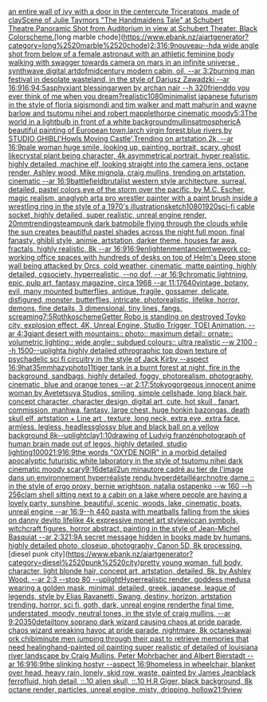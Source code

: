 [an entire wall of ivy with a door in the center](https://www.ebank.nz/aiartgenerator?category=an%2520entire%2520wall%2520of%2520ivy%2520with%2520a%2520door%2520in%2520the%2520center)[cute Triceratops ,made of clay](https://www.ebank.nz/aiartgenerator?category=cute%2520Triceratops%2520%2Cmade%2520of%2520clay)[Scene of Julie Taymors "The Handmaidens Tale" at Schubert Theatre.Panoramic Shot from Auditorium in view at Schubert Theater.  Black Colorscheme.](https://www.ebank.nz/aiartgenerator?category=Scene%2520of%2520Julie%2520Taymors%2520%22The%2520Handmaidens%2520Tale%22%2520at%2520Schubert%2520Theatre.Panoramic%2520Shot%2520from%2520Auditorium%2520in%2520view%2520at%2520Schubert%2520Theater.%2520%2520Black%2520Colorscheme.)[long marble chode](https://www.ebank.nz/aiartgenerator?category=long%2520marble%2520chode)[2:3](https://www.ebank.nz/aiartgenerator?category=2%3A3)[16:9](https://www.ebank.nz/aiartgenerator?category=16%3A9)[nouveau](https://www.ebank.nz/aiartgenerator?category=nouveau)[--hd](https://www.ebank.nz/aiartgenerator?category=--hd)[a wide angle shot from below of a female astronaut with an athletic feminine body walking with swagger towards camera on mars in an infinite universe , synthwave digital art](https://www.ebank.nz/aiartgenerator?category=a%2520wide%2520angle%2520shot%2520from%2520below%2520of%2520a%2520female%2520astronaut%2520with%2520an%2520athletic%2520feminine%2520body%2520walking%2520with%2520swagger%2520towards%2520camera%2520on%2520mars%2520in%2520an%2520infinite%2520universe%2520%2C%2520synthwave%2520digital%2520art)[dof](https://www.ebank.nz/aiartgenerator?category=dof)[midcentury modern cabin, oil, --ar 3:2](https://www.ebank.nz/aiartgenerator?category=midcentury%2520modern%2520cabin%2C%2520oil%2C%2520--ar%25203%3A2)[burning man festival in desolate wasteland, in the style of Dariusz Zawadzki --ar 16:9](https://www.ebank.nz/aiartgenerator?category=burning%2520man%2520festival%2520in%2520desolate%2520wasteland%2C%2520in%2520the%2520style%2520of%2520Dariusz%2520Zawadzki%2520--ar%252016%3A9)[16:9](https://www.ebank.nz/aiartgenerator?category=16%3A9)[4:5](https://www.ebank.nz/aiartgenerator?category=4%3A5)[asphyxiant blessing](https://www.ebank.nz/aiartgenerator?category=asphyxiant%2520blessing)[](https://www.ebank.nz/aiartgenerator?category=)[arwen by archan nair --h 320](https://www.ebank.nz/aiartgenerator?category=arwen%2520by%2520archan%2520nair%2520--h%2520320)[friend](https://www.ebank.nz/aiartgenerator?category=friend)[do you ever think of me when you dream?](https://www.ebank.nz/aiartgenerator?category=do%2520you%2520ever%2520think%2520of%2520me%2520when%2520you%2520dream%3F)[realistic](https://www.ebank.nz/aiartgenerator?category=realistic)[1080](https://www.ebank.nz/aiartgenerator?category=1080)[minimalist japanese futurism  in the style of floria sigismondi and tim walker and matt mahurin and wayne barlow and tsutomu nihei and robert mapplethorpe cinematic moody](https://www.ebank.nz/aiartgenerator?category=minimalist%2520japanese%2520futurism%2520%2520in%2520the%2520style%2520of%2520floria%2520sigismondi%2520and%2520tim%2520walker%2520and%2520matt%2520mahurin%2520and%2520wayne%2520barlow%2520and%2520tsutomu%2520nihei%2520and%2520robert%2520mapplethorpe%2520cinematic%2520moody)[5:3](https://www.ebank.nz/aiartgenerator?category=5%3A3)[The world in a lightbulb in front of a white background](https://www.ebank.nz/aiartgenerator?category=The%2520world%2520in%2520a%2520lightbulb%2520in%2520front%2520of%2520a%2520white%2520background)[mullins](https://www.ebank.nz/aiartgenerator?category=mullins)[atmospheric](https://www.ebank.nz/aiartgenerator?category=atmospheric)[A beautiful painting of European town,larch virgin forest,blue rivers,by STUDIO GHIBLI'Howls Moving Castle',Trending on artstation,2k, --ar 16:9](https://www.ebank.nz/aiartgenerator?category=A%2520beautiful%2520painting%2520of%2520European%2520town%2Clarch%2520virgin%2520forest%2Cblue%2520rivers%2Cby%2520STUDIO%2520GHIBLI%27Howls%2520Moving%2520Castle%27%2CTrending%2520on%2520artstation%2C2k%2C%2520--ar%252016%3A9)[pale woman huge smile, looking up, painting, portrait, scary, ghost like](https://www.ebank.nz/aiartgenerator?category=pale%2520woman%2520huge%2520smile%2C%2520looking%2520up%2C%2520painting%2C%2520portrait%2C%2520scary%2C%2520ghost%2520like)[crystal plant being character, 4k asymmetrical portrait, hyper realistic, highly detailed, machine elf, looking straight into the camera lens, octane render, Ashley wood, Mike mignola, craig mullins, trending on artstation, cinematic --ar 16:9](https://www.ebank.nz/aiartgenerator?category=crystal%2520plant%2520being%2520character%2C%25204k%2520asymmetrical%2520portrait%2C%2520hyper%2520realistic%2C%2520highly%2520detailed%2C%2520machine%2520elf%2C%2520looking%2520straight%2520into%2520the%2520camera%2520lens%2C%2520octane%2520render%2C%2520Ashley%2520wood%2C%2520Mike%2520mignola%2C%2520craig%2520mullins%2C%2520trending%2520on%2520artstation%2C%2520cinematic%2520--ar%252016%3A9)[battlefield](https://www.ebank.nz/aiartgenerator?category=battlefield)[brutalist western style architecture, surreal, detailed, pastel colors,](https://www.ebank.nz/aiartgenerator?category=brutalist%2520western%2520style%2520architecture%2C%2520surreal%2C%2520detailed%2C%2520pastel%2520colors%2C)[eye of the storm over the pacific, by M.C. Escher, magic realism, anaglyph art](https://www.ebank.nz/aiartgenerator?category=eye%2520of%2520the%2520storm%2520over%2520the%2520pacific%2C%2520by%2520M.C.%2520Escher%2C%2520magic%2520realism%2C%2520anaglyph%2520art)[a pro wrestler painter with a paint brush inside a wrestling ring in the style of a 1970's illustration](https://www.ebank.nz/aiartgenerator?category=a%2520pro%2520wrestler%2520painter%2520with%2520a%2520paint%2520brush%2520inside%2520a%2520wrestling%2520ring%2520in%2520the%2520style%2520of%2520a%25201970%27s%2520illustration)[sketch](https://www.ebank.nz/aiartgenerator?category=sketch)[1080](https://www.ebank.nz/aiartgenerator?category=1080)[1920](https://www.ebank.nz/aiartgenerator?category=1920)[sci-fi cable socket, highly detailed, super realistic, unreal engine render, 20mm](https://www.ebank.nz/aiartgenerator?category=sci-fi%2520cable%2520socket%2C%2520highly%2520detailed%2C%2520super%2520realistic%2C%2520unreal%2520engine%2520render%2C%252020mm)[trending](https://www.ebank.nz/aiartgenerator?category=trending)[steampunk dark batmobile flying through the clouds while the sun creates beautilful pastel shades across the night full moon, final fanasty, ghibli style, animie, artstation, darker theme, houses far awa, fractals, highly realistic, 8k --ar 16:9](https://www.ebank.nz/aiartgenerator?category=steampunk%2520dark%2520batmobile%2520flying%2520through%2520the%2520clouds%2520while%2520the%2520sun%2520creates%2520beautilful%2520pastel%2520shades%2520across%2520the%2520night%2520full%2520moon%2C%2520final%2520fanasty%2C%2520ghibli%2520style%2C%2520animie%2C%2520artstation%2C%2520darker%2520theme%2C%2520houses%2520far%2520awa%2C%2520fractals%2C%2520highly%2520realistic%2C%25208k%2520--ar%252016%3A9)[16:9](https://www.ebank.nz/aiartgenerator?category=16%3A9)[enlightenment](https://www.ebank.nz/aiartgenerator?category=enlightenment)[ancient](https://www.ebank.nz/aiartgenerator?category=ancient)[wework co-working office spaces with hundreds of desks on top of Helm's Deep stone wall being attacked by Orcs, cold weather, cinematic, matte painting, highly detailed, cgsociety, hyperrealistic, --no dof, --ar 16:9](https://www.ebank.nz/aiartgenerator?category=wework%2520co-working%2520office%2520spaces%2520with%2520hundreds%2520of%2520desks%2520on%2520top%2520of%2520Helm%27s%2520Deep%2520stone%2520wall%2520being%2520attacked%2520by%2520Orcs%2C%2520cold%2520weather%2C%2520cinematic%2C%2520matte%2520painting%2C%2520highly%2520detailed%2C%2520cgsociety%2C%2520hyperrealistic%2C%2520--no%2520dof%2C%2520--ar%252016%3A9)[chromatic lightning, epic, pulp art, fantasy magazine, circa 1968 --ar 11:17](https://www.ebank.nz/aiartgenerator?category=chromatic%2520lightning%2C%2520epic%2C%2520pulp%2520art%2C%2520fantasy%2520magazine%2C%2520circa%25201968%2520--ar%252011%3A17)[640](https://www.ebank.nz/aiartgenerator?category=640)[vintage, botany, evil, many mounted butterflies, antique, fragile, gossamer, delicate, disfigured, monster, butterflies, intricate, photorealistic, lifelike, horror, demons, fine details, 3 dimensional, tiny lines, fangs, screaming](https://www.ebank.nz/aiartgenerator?category=vintage%2C%2520botany%2C%2520evil%2C%2520many%2520mounted%2520butterflies%2C%2520antique%2C%2520fragile%2C%2520gossamer%2C%2520delicate%2C%2520disfigured%2C%2520monster%2C%2520butterflies%2C%2520intricate%2C%2520photorealistic%2C%2520lifelike%2C%2520horror%2C%2520demons%2C%2520fine%2520details%2C%25203%2520dimensional%2C%2520tiny%2520lines%2C%2520fangs%2C%2520screaming)[7:5](https://www.ebank.nz/aiartgenerator?category=7%3A5)[Rothko](https://www.ebank.nz/aiartgenerator?category=Rothko)[scheme](https://www.ebank.nz/aiartgenerator?category=scheme)[Getter Robo is standing on destroyed Toyko city, explosion effect, 4K, Unreal Engine, Studio Trigger, TOEI Animation, --ar 4:3](https://www.ebank.nz/aiartgenerator?category=Getter%2520Robo%2520is%2520standing%2520on%2520destroyed%2520Toyko%2520city%2C%2520explosion%2520effect%2C%25204K%2C%2520Unreal%2520Engine%2C%2520Studio%2520Trigger%2C%2520TOEI%2520Animation%2C%2520--ar%25204%3A3)[giant desert with mountains:: photo:: maximum detail:: ornate:: volumetric lighting:: wide angle:: subdued colours:: ultra realistic --w 2100 --h 1500](https://www.ebank.nz/aiartgenerator?category=giant%2520desert%2520with%2520mountains%3A%3A%2520photo%3A%3A%2520maximum%2520detail%3A%3A%2520ornate%3A%3A%2520volumetric%2520lighting%3A%3A%2520wide%2520angle%3A%3A%2520subdued%2520colours%3A%3A%2520ultra%2520realistic%2520--w%25202100%2520--h%25201500)[--uplight](https://www.ebank.nz/aiartgenerator?category=--uplight)[a highly detailed othrographic top down texture of psychadelic sci fi circuitry in the style of Jack Kirby --aspect 16:9](https://www.ebank.nz/aiartgenerator?category=a%2520highly%2520detailed%2520othrographic%2520top%2520down%2520texture%2520of%2520psychadelic%2520sci%2520fi%2520circuitry%2520in%2520the%2520style%2520of%2520Jack%2520Kirby%2520--aspect%252016%3A9)[hat](https://www.ebank.nz/aiartgenerator?category=hat)[35mm](https://www.ebank.nz/aiartgenerator?category=35mm)[hazy](https://www.ebank.nz/aiartgenerator?category=hazy)[photo](https://www.ebank.nz/aiartgenerator?category=photo)[1](https://www.ebank.nz/aiartgenerator?category=1)[1](https://www.ebank.nz/aiartgenerator?category=1)[tiger tank in a burnt forest at night, fire in the background, sandbags, highly detailed, foggy, photorealism, photography, cinematic, blue and orange tones --ar 2:1](https://www.ebank.nz/aiartgenerator?category=tiger%2520tank%2520in%2520a%2520burnt%2520forest%2520at%2520night%2C%2520fire%2520in%2520the%2520background%2C%2520sandbags%2C%2520highly%2520detailed%2C%2520foggy%2C%2520photorealism%2C%2520photography%2C%2520cinematic%2C%2520blue%2520and%2520orange%2520tones%2520--ar%25202%3A1)[7:5](https://www.ebank.nz/aiartgenerator?category=7%3A5)[tokyo](https://www.ebank.nz/aiartgenerator?category=tokyo)[gorgeous innocent anime woman by Avetetsuya Studios, smiling, simple cellshade, long black  hair, concept character, character design, digital art, cute, hot skull , fanart, commission, manhwa, fantasy, large chest, huge honkin bazongas, death skull elf, artstation  +  Line art , texture, long neck, extra eye, extra face, armless, legless, headless](https://www.ebank.nz/aiartgenerator?category=gorgeous%2520innocent%2520anime%2520woman%2520by%2520Avetetsuya%2520Studios%2C%2520smiling%2C%2520simple%2520cellshade%2C%2520long%2520black%2520%2520hair%2C%2520concept%2520character%2C%2520character%2520design%2C%2520digital%2520art%2C%2520cute%2C%2520hot%2520skull%2520%2C%2520fanart%2C%2520commission%2C%2520manhwa%2C%2520fantasy%2C%2520large%2520chest%2C%2520huge%2520honkin%2520bazongas%2C%2520death%2520skull%2520elf%2C%2520artstation%2520%2520%2B%2520%2520Line%2520art%2520%2C%2520texture%2C%2520long%2520neck%2C%2520extra%2520eye%2C%2520extra%2520face%2C%2520armless%2C%2520legless%2C%2520headless)[glossy blue and black ball on a yellow background 8k](https://www.ebank.nz/aiartgenerator?category=glossy%2520blue%2520and%2520black%2520ball%2520on%2520a%2520yellow%2520background%25208k)[--uplight](https://www.ebank.nz/aiartgenerator?category=--uplight)[clay](https://www.ebank.nz/aiartgenerator?category=clay)[1:10](https://www.ebank.nz/aiartgenerator?category=1%3A10)[drawing of Ludvig franzén](https://www.ebank.nz/aiartgenerator?category=drawing%2520of%2520Ludvig%2520franz%C3%A9n)[photograph of human brain made out of legos, highly detailed, studio lighting](https://www.ebank.nz/aiartgenerator?category=photograph%2520of%2520human%2520brain%2520made%2520out%2520of%2520legos%2C%2520highly%2520detailed%2C%2520studio%2520lighting)[1000](https://www.ebank.nz/aiartgenerator?category=1000)[21:9](https://www.ebank.nz/aiartgenerator?category=21%3A9)[16:9](https://www.ebank.nz/aiartgenerator?category=16%3A9)[the words "OXYDE NOIR" in a morbid detailed apocalyptic futuristic white laboratory in the style of tsutomu nihei dark cinematic moody scary](https://www.ebank.nz/aiartgenerator?category=the%2520words%2520%22OXYDE%2520NOIR%22%2520in%2520a%2520morbid%2520detailed%2520apocalyptic%2520futuristic%2520white%2520laboratory%2520in%2520the%2520style%2520of%2520tsutomu%2520nihei%2520dark%2520cinematic%2520moody%2520scary)[9:16](https://www.ebank.nz/aiartgenerator?category=9%3A16)[detail](https://www.ebank.nz/aiartgenerator?category=detail)[2](https://www.ebank.nz/aiartgenerator?category=2)[un minautore cadré au tier de l'image dans un environnement hyperréaliste rendu hyperdétaillé](https://www.ebank.nz/aiartgenerator?category=un%2520minautore%2520cadr%C3%A9%2520au%2520tier%2520de%2520l%27image%2520dans%2520un%2520environnement%2520hyperr%C3%A9aliste%2520rendu%2520hyperd%C3%A9taill%C3%A9)[arch](https://www.ebank.nz/aiartgenerator?category=arch)[notre dame :: in the style of ergo proxy, bernie wrightson, natalia ostapenko --w 160 --h 256](https://www.ebank.nz/aiartgenerator?category=notre%2520dame%2520%3A%3A%2520in%2520the%2520style%2520of%2520ergo%2520proxy%2C%2520bernie%2520wrightson%2C%2520natalia%2520ostapenko%2520--w%2520160%2520--h%2520256)[clam shell sitting next to a cabin on a lake where people are having a lovely party, sunshine, beautiful, scenic, woods, lake, cinematic, boats, unreal engine --ar 16:9](https://www.ebank.nz/aiartgenerator?category=clam%2520shell%2520sitting%2520next%2520to%2520a%2520cabin%2520on%2520a%2520lake%2520where%2520people%2520are%2520having%2520a%2520lovely%2520party%2C%2520sunshine%2C%2520beautiful%2C%2520scenic%2C%2520woods%2C%2520lake%2C%2520cinematic%2C%2520boats%2C%2520unreal%2520engine%2520--ar%252016%3A9)[--h 440 pasta with meatballs falling from the skies on danny devito lifelike 4k expressive monet art style](https://www.ebank.nz/aiartgenerator?category=--h%2520440%2520pasta%2520with%2520meatballs%2520falling%2520from%2520the%2520skies%2520on%2520danny%2520devito%2520lifelike%25204k%2520expressive%2520monet%2520art%2520style)[wiccan symbols, witchcraft figures, horror abstract, painting in the style of Jean-Michel Basquiat --ar 2:3](https://www.ebank.nz/aiartgenerator?category=wiccan%2520symbols%2C%2520witchcraft%2520figures%2C%2520horror%2520abstract%2C%2520painting%2520in%2520the%2520style%2520of%2520Jean-Michel%2520Basquiat%2520--ar%25202%3A3)[21:9](https://www.ebank.nz/aiartgenerator?category=21%3A9)[A secret message hidden in books made by humans. highly detailed photo, closeup, photography, Canon 5D, 8k processing.](https://www.ebank.nz/aiartgenerator?category=A%2520secret%2520message%2520hidden%2520in%2520books%2520made%2520by%2520humans.%2520highly%2520detailed%2520photo%2C%2520closeup%2C%2520photography%2C%2520Canon%25205D%2C%25208k%2520processing.)[diesel punk city](https://www.ebank.nz/aiartgenerator?category=diesel%2520punk%2520city)[pretty young woman, full body, character, light blonde hair, concept art, artstation, detailed, 8k, by Ashley Wood. --ar 2:3 --stop 80 --uplight](https://www.ebank.nz/aiartgenerator?category=pretty%2520young%2520woman%2C%2520full%2520body%2C%2520character%2C%2520light%2520blonde%2520hair%2C%2520concept%2520art%2C%2520artstation%2C%2520detailed%2C%25208k%2C%2520by%2520Ashley%2520Wood.%2520--ar%25202%3A3%2520--stop%252080%2520--uplight)[Hyperrealistic render, goddess medusa wearing a golden mask, minimal, detailed, greek, japanese, league of legends, style by Elias Ravanetti, Swang, destiny, horizon, artstation trending, horror, sci fi, goth, dark, unreal engine render](https://www.ebank.nz/aiartgenerator?category=Hyperrealistic%2520render%2C%2520goddess%2520medusa%2520wearing%2520a%2520golden%2520mask%2C%2520minimal%2C%2520detailed%2C%2520greek%2C%2520japanese%2C%2520league%2520of%2520legends%2C%2520style%2520by%2520Elias%2520Ravanetti%2C%2520Swang%2C%2520destiny%2C%2520horizon%2C%2520artstation%2520trending%2C%2520horror%2C%2520sci%2520fi%2C%2520goth%2C%2520dark%2C%2520unreal%2520engine%2520render)[the final time, understated, moody, neutral tones, in the style of craig mullins, --ar 9:20](https://www.ebank.nz/aiartgenerator?category=the%2520final%2520time%2C%2520understated%2C%2520moody%2C%2520neutral%2520tones%2C%2520in%2520the%2520style%2520of%2520craig%2520mullins%2C%2520--ar%25209%3A20)[350](https://www.ebank.nz/aiartgenerator?category=350)[detail](https://www.ebank.nz/aiartgenerator?category=detail)[tony soprano dark wizard causing chaos at pride parade, chaos wizard wreaking havoc at pride parade, nightmare, 8k octane](https://www.ebank.nz/aiartgenerator?category=tony%2520soprano%2520dark%2520wizard%2520causing%2520chaos%2520at%2520pride%2520parade%2C%2520chaos%2520wizard%2520wreaking%2520havoc%2520at%2520pride%2520parade%2C%2520nightmare%2C%25208k%2520octane)[kawai ork chibi](https://www.ebank.nz/aiartgenerator?category=kawai%2520ork%2520chibi)[minute men jumping through their past to retrieve memories that need healing](https://www.ebank.nz/aiartgenerator?category=minute%2520men%2520jumping%2520through%2520their%2520past%2520to%2520retrieve%2520memories%2520that%2520need%2520healing)[hand-painted oil painting super realistic of detailed of louisiana river landscape by Craig Mullins, Peter Mohrbacher and Albert Bierstadt --ar 16:9](https://www.ebank.nz/aiartgenerator?category=hand-painted%2520oil%2520painting%2520super%2520realistic%2520of%2520detailed%2520of%2520louisiana%2520river%2520landscape%2520by%2520Craig%2520Mullins%2C%2520Peter%2520Mohrbacher%2520and%2520Albert%2520Bierstadt%2520--ar%252016%3A9)[16:9](https://www.ebank.nz/aiartgenerator?category=16%3A9)[the slinking hostyr --aspect 16:9](https://www.ebank.nz/aiartgenerator?category=the%2520slinking%2520hostyr%2520--aspect%252016%3A9)[homeless in wheelchair, blanket over head, heavy rain, lonely, skid row, waste, painted by James Jean](https://www.ebank.nz/aiartgenerator?category=homeless%2520in%2520wheelchair%2C%2520blanket%2520over%2520head%2C%2520heavy%2520rain%2C%2520lonely%2C%2520skid%2520row%2C%2520waste%2C%2520painted%2520by%2520James%2520Jean)[black ferrofluid, high detail, ::.10 alien skull, ::.10 H.R Giger, black background, 8k octane render, particles, unreal engine, misty, dripping, hollow](https://www.ebank.nz/aiartgenerator?category=black%2520ferrofluid%2C%2520high%2520detail%2C%2520%3A%3A.10%2520alien%2520skull%2C%2520%3A%3A.10%2520H.R%2520Giger%2C%2520black%2520background%2C%25208k%2520octane%2520render%2C%2520particles%2C%2520unreal%2520engine%2C%2520misty%2C%2520dripping%2C%2520hollow)[21:9](https://www.ebank.nz/aiartgenerator?category=21%3A9)[view](https://www.ebank.nz/aiartgenerator?category=view)